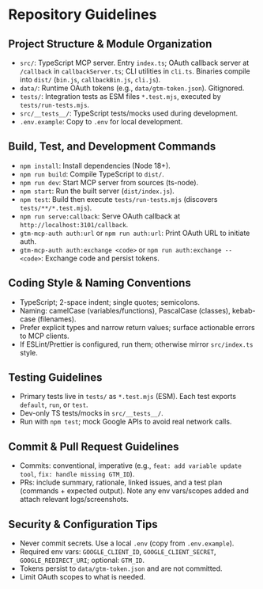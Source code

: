 # Repository Guidelines

## Project Structure & Module Organization
- `src/`: TypeScript MCP server. Entry `index.ts`; OAuth callback server at `/callback` in `callbackServer.ts`; CLI utilities in `cli.ts`. Binaries compile into `dist/` (`bin.js`, `callbackBin.js`, `cli.js`).
- `data/`: Runtime OAuth tokens (e.g., `data/gtm-token.json`). Gitignored.
- `tests/`: Integration tests as ESM files `*.test.mjs`, executed by `tests/run-tests.mjs`.
- `src/__tests__/`: TypeScript tests/mocks used during development.
- `.env.example`: Copy to `.env` for local development.

## Build, Test, and Development Commands
- `npm install`: Install dependencies (Node 18+).
- `npm run build`: Compile TypeScript to `dist/`.
- `npm run dev`: Start MCP server from sources (ts-node).
- `npm start`: Run the built server (`dist/index.js`).
- `npm test`: Build then execute `tests/run-tests.mjs` (discovers `tests/**/*.test.mjs`).
- `npm run serve:callback`: Serve OAuth callback at `http://localhost:3101/callback`.
- `gtm-mcp-auth auth:url` or `npm run auth:url`: Print OAuth URL to initiate auth.
- `gtm-mcp-auth auth:exchange <code>` or `npm run auth:exchange -- <code>`: Exchange code and persist tokens.

## Coding Style & Naming Conventions
- TypeScript; 2-space indent; single quotes; semicolons.
- Naming: camelCase (variables/functions), PascalCase (classes), kebab-case (filenames).
- Prefer explicit types and narrow return values; surface actionable errors to MCP clients.
- If ESLint/Prettier is configured, run them; otherwise mirror `src/index.ts` style.

## Testing Guidelines
- Primary tests live in `tests/` as `*.test.mjs` (ESM). Each test exports `default`, `run`, or `test`.
- Dev-only TS tests/mocks in `src/__tests__/`.
- Run with `npm test`; mock Google APIs to avoid real network calls.

## Commit & Pull Request Guidelines
- Commits: conventional, imperative (e.g., `feat: add variable update tool`, `fix: handle missing GTM_ID`).
- PRs: include summary, rationale, linked issues, and a test plan (commands + expected output). Note any env vars/scopes added and attach relevant logs/screenshots.

## Security & Configuration Tips
- Never commit secrets. Use a local `.env` (copy from `.env.example`).
- Required env vars: `GOOGLE_CLIENT_ID`, `GOOGLE_CLIENT_SECRET`, `GOOGLE_REDIRECT_URI`; optional: `GTM_ID`.
- Tokens persist to `data/gtm-token.json` and are not committed.
- Limit OAuth scopes to what is needed.
